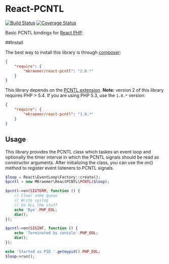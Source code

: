 # React-PCNTL

[![Build Status](https://secure.travis-ci.org/mkraemer/react-pcntl.png)](http://travis-ci.org/mkraemer/react-pcntl)
[![Coverage Status](https://coveralls.io/repos/github/mkraemer/react-pcntl/badge.svg?branch=test-coverage-coveralls)](https://coveralls.io/github/mkraemer/react-pcntl?branch=test-coverage-coveralls)

Basic PCNTL bindings for [React PHP](https://github.com/reactphp).

##Install

The best way to install this library is through [composer](http://getcomposer.org):

```JSON
{
    "require": {
        "mkraemer/react-pcntl": "2.0.*"
    }
}
```

This library depends on the [PCNTL extension](http://www.php.net/manual/en/book.pcntl.php).
**Note:** version 2 of this library requires PHP > 5.4. If you are using PHP 5.3, use the `1.0.*` version:

```JSON
{
    "require": {
        "mkraemer/react-pcntl": "1.0.*"
    }
}
```
## Usage

This library provides the PCNTL class which taskes an event loop and optionally the timer interval in which the PCNTL signals should be read as constructor arguments.
After initializing the class, you can use the on() method to register event listeners to PCNTL signals.

```php
$loop = React\EventLoop\Factory::create();
$pcntl = new MKraemer\ReactPCNTL\PCNTL($loop);

$pcntl->on(SIGTERM, function () {
    // Clear some queue
    // Write syslog
    // Do ALL the stuff
    echo 'Bye'.PHP_EOL;
    die();
});

$pcntl->on(SIGINT, function () {
    echo 'Terminated by console'.PHP_EOL;
    die();
});

echo 'Started as PID '.getmypid().PHP_EOL;
$loop->run();

```

